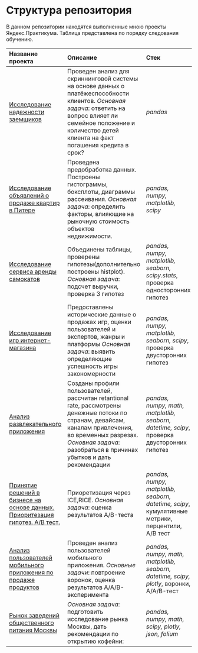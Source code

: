 # Структура репозитория
В данном репозитории находятся выполненные мною проекты Яндекс.Практикума. Таблица представлена по порядку следования обучению.

| **Название проекта**                            | **Описание**        | **Стек**     |
|:------------------------------------------------| :-------------------|:--------------------------------|
| [Исследование надежности заемщиков](https://github.com/katerinabazh/yandex_practicum_data_analyst/tree/master/Исследование%20надежности%20заемщиков)| Проведен анализ для скриннинговой системы на основе данных о платёжеспособности клиентов.  _Основная задача_: ответить на вопрос влияет ли семейное положение и количество детей клиента на факт погашения кредита в срок? | *pandas*|
| [Исследование объявлений о продаже квартир в Питере](https://github.com/katerinabazh/yandex_practicum_data_analyst/tree/master/Исследование%20объявлений%20о%20продаже%20квартир%20в%20Питере)| Проведена предобработка данных. Построены гистограммы, боксплоты, диаграммы рассеивания.  _Основная задача_: определить факторы, влияющие на рыночную стоимость объектов недвижимости. | *pandas, numpy, matplotlib, scipy*|
| [Исследование сервиса аренды самокатов](https://github.com/katerinabazh/yandex_practicum_data_analyst/tree/master/Исследование%20сервиса%20аренды%20самокатов) | Объединены таблицы, проверены гипотезы(дополнительно построены histplot). _Основная задача_: подсчет выручки, проверка 3 гипотез | *pandas, numpy, matplotlib, seaborn, scipy.stats*, проверка односторонних гипотез|
| [Исследование игр интернет-магазина](https://github.com/katerinabazh/yandex_practicum_data_analyst/tree/master/Исследование%20игр%20интернет-магазина) | Предоставлены исторические данные о продажах игр, оценки пользователей и экспертов, жанры и платформы _Основная задача_: выявить определяющие успешность игры закономерности | *pandas, numpy, matplotlib, seaborn, scipy*, проверка двусторонних гипотез |
| [Анализ развлекательного приложения](https://github.com/katerinabazh/yandex_practicum_data_analyst/tree/master/Анализ%20развлекательного%20приложения) | Созданы профили пользователей, рассчитан retantional rate, рассмотрены денежные потоки по странам, девайсам, каналам привлечения, во временных разрезах. _Основная задача_: разобраться в причинах убытков и дать рекомендации  | *pandas, numpy, math, matplotlib, seaborn, datetime, scipy*, проверка двусторонних гипотез |
| [Принятие решений в бизнесе на основе данных. Приоритезация гипотез. A/B тест.](https://github.com/katerinabazh/yandex_practicum_data_analyst/tree/master/Принятие%20решений%20в%20бизнесе%20на%20основе%20данных.%20Приоритезация%20гипотез.%20AB%20тест.) | Приоретизация через ICE,RICE. _Основная задача_: оценка результатов A/B-теста | *pandas, numpy, matplotlib, seaborn, datetime, scipy*, кумулятивные метрики, перцентили, A/B тест |
| [Анализ пользователей мобильного приложения по продаже продуктов](https://github.com/katerinabazh/yandex_practicum_data_analyst/tree/master/Анализ%20пользователей%20мобильного%20приложения%20по%20продаже%20продуктов) | Проведен анализ пользователей мобильного приложения. _Основные задачи_: повтроение воронок, оценка результатов A/A/B-эксперимента | *pandas, numpy, math, matplotlib, seaborn, datetime, scipy, plotly*, воронки, A/A/B-тест|
|[Рынок заведений общественного питания Москвы](https://github.com/katerinabazh/yandex_practicum_data_analyst/tree/master/Рынок%20заведений%20общественного%20питания%20Москвы)| _Основная задача_: подготовить исследование рынка Москвы, дать рекомендации по открытию кофейни:|*pandas, numpy, math, scipy, plotly, json, folium* |
